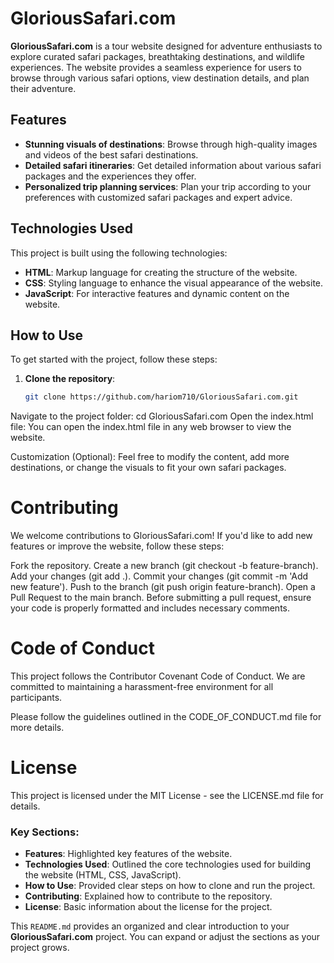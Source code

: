 # GloriousSafari.com

**GloriousSafari.com** is a tour website designed for adventure enthusiasts to explore curated safari packages, breathtaking destinations, and wildlife experiences. The website provides a seamless experience for users to browse through various safari options, view destination details, and plan their adventure.

## Features

- **Stunning visuals of destinations**: Browse through high-quality images and videos of the best safari destinations.
- **Detailed safari itineraries**: Get detailed information about various safari packages and the experiences they offer.
- **Personalized trip planning services**: Plan your trip according to your preferences with customized safari packages and expert advice.

## Technologies Used

This project is built using the following technologies:

- **HTML**: Markup language for creating the structure of the website.
- **CSS**: Styling language to enhance the visual appearance of the website.
- **JavaScript**: For interactive features and dynamic content on the website.

## How to Use

To get started with the project, follow these steps:

1. **Clone the repository**:
   ```bash
   git clone https://github.com/hariom710/GloriousSafari.com.git
Navigate to the project folder:
cd GloriousSafari.com
Open the index.html file: You can open the index.html file in any web browser to view the website.

Customization (Optional): Feel free to modify the content, add more destinations, or change the visuals to fit your own safari packages.

# Contributing
We welcome contributions to GloriousSafari.com! If you'd like to add new features or improve the website, follow these steps:

Fork the repository.
Create a new branch (git checkout -b feature-branch).
Add your changes (git add .).
Commit your changes (git commit -m 'Add new feature').
Push to the branch (git push origin feature-branch).
Open a Pull Request to the main branch.
Before submitting a pull request, ensure your code is properly formatted and includes necessary comments.

# Code of Conduct
This project follows the Contributor Covenant Code of Conduct. We are committed to maintaining a harassment-free environment for all participants.

Please follow the guidelines outlined in the CODE_OF_CONDUCT.md file for more details.

# License
This project is licensed under the MIT License - see the LICENSE.md file for details.

### Key Sections:

- **Features**: Highlighted key features of the website.
- **Technologies Used**: Outlined the core technologies used for building the website (HTML, CSS, JavaScript).
- **How to Use**: Provided clear steps on how to clone and run the project.
- **Contributing**: Explained how to contribute to the repository.
- **License**: Basic information about the license for the project.

This `README.md` provides an organized and clear introduction to your **GloriousSafari.com** project. You can expand or adjust the sections as your project grows.

